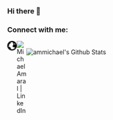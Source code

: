 ### Hi there 👋


### Connect with me:

[<img align="left" alt="mikeam.dev" width="22px" src="https://raw.githubusercontent.com/iconic/open-iconic/master/svg/globe.svg" />][website]
[<img align="left" alt="Michael Amaral | LinkedIn" width="22px" src="https://cdn.jsdelivr.net/npm/simple-icons@v3/icons/linkedin.svg" />][linkedin]

<br />

<img align="left" alt="ammichael's Github Stats" src="https://github-readme-stats.vercel.app/api?username=ammichael&show_icons=true&hide_border=true" />

[website]: https://mikeam.dev
[linkedin]: https://www.linkedin.com/in/michael-amaral-00a43877/
